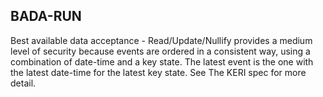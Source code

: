 ## BADA-RUN

Best available data acceptance - Read/Update/Nullify provides a medium level of security because events are ordered in a consistent way, using a combination of date-time and a key state. The latest event is the one with the latest date-time for the latest key state. See The KERI spec for more detail.

